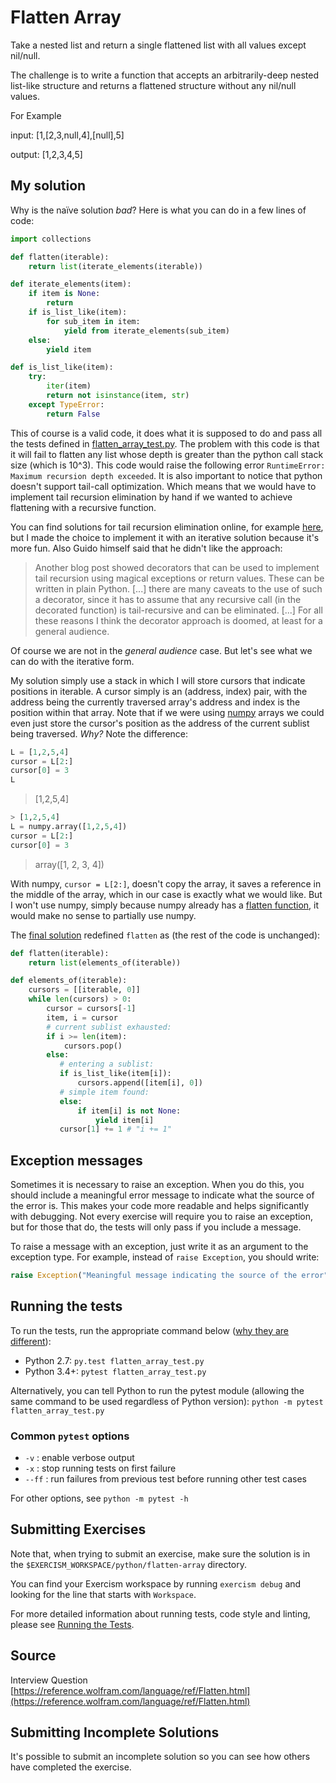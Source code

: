 # Flatten Array

Take a nested list and return a single flattened list with all values except nil/null.

The challenge is to write a function that accepts an arbitrarily-deep nested list-like structure and returns a flattened structure without any nil/null values.

For Example

input: [1,[2,3,null,4],[null],5]

output: [1,2,3,4,5]

## My solution

Why is the naïve solution _bad_? Here is what you can do in a few lines of code:
```python
import collections

def flatten(iterable):
    return list(iterate_elements(iterable))

def iterate_elements(item):
    if item is None:
        return
    if is_list_like(item):
        for sub_item in item:
            yield from iterate_elements(sub_item)
    else:
        yield item

def is_list_like(item):
    try:
        iter(item)
        return not isinstance(item, str)
    except TypeError:
        return False
```

This of course is a valid code, it does what it is supposed to do and pass all
the tests defined in [flatten_array_test.py](flatten_array_test.py). The problem
with this code is that it will fail to flatten any list whose depth is greater than
the python call stack size (which is 10^3). This code would raise the following
error `RuntimeError: Maximum recursion depth exceeded`. It is also important to notice that
python doesn't support tail-call optimization. Which means that we would have to
implement tail recursion elimination by hand if we wanted to achieve flattening
with a recursive function.

You can find solutions for tail recursion elimination online, for example
[here](), but I made the choice to implement it with an iterative solution because
it's more fun. Also Guido himself said that he didn't like the approach:
> Another blog post showed decorators that can be used to implement tail recursion using magical exceptions or return values. These can be written in plain Python. [...]
> there are many caveats to the use of such a decorator, since it has to assume that any recursive call (in the decorated function) is tail-recursive and can be eliminated. [...]
> For all these reasons I think the decorator approach is doomed, at least for a general audience.

Of course we are not in the _general audience_ case. But let's see what we can do
with the iterative form.

My solution simply use a stack in which I will store cursors that indicate positions in iterable.
A cursor simply is an (address, index) pair, with the address being the currently
traversed array's address and index is the position within that array. Note that if we were
using [numpy](http://www.numpy.org/) arrays we could even just store the cursor's position as the address of the
current sublist being traversed. _Why?_ Note the difference:
```python
L = [1,2,5,4]
cursor = L[2:]
cursor[0] = 3
L
```

> [1,2,5,4]

```python
> [1,2,5,4]
L = numpy.array([1,2,5,4])
cursor = L[2:]
cursor[0] = 3
```
> array([1, 2, 3, 4])

With numpy, `cursor = L[2:]`, doesn't copy the array, it saves a reference in the
middle of the array, which in our case is exactly what we would like. But I won't
use numpy, simply because numpy already has a [flatten function](https://docs.scipy.org/doc/numpy-1.14.0/reference/generated/numpy.ndarray.flatten.html),
it would make no sense to partially use numpy.

The [final solution](flatten_array.py) redefined `flatten` as (the rest of the code is unchanged):
```python
def flatten(iterable):
    return list(elements_of(iterable))

def elements_of(iterable):
    cursors = [[iterable, 0]]
    while len(cursors) > 0:
        cursor = cursors[-1]
        item, i = cursor
        # current sublist exhausted:
        if i >= len(item):
            cursors.pop()
        else:
           # entering a sublist:
           if is_list_like(item[i]):
               cursors.append([item[i], 0])
           # simple item found:
           else:
               if item[i] is not None:
                   yield item[i]
           cursor[1] += 1 # "i += 1"
```

## Exception messages

Sometimes it is necessary to raise an exception. When you do this, you should include a meaningful error message to
indicate what the source of the error is. This makes your code more readable and helps significantly with debugging. Not
every exercise will require you to raise an exception, but for those that do, the tests will only pass if you include
a message.

To raise a message with an exception, just write it as an argument to the exception type. For example, instead of
`raise Exception`, you should write:

```python
raise Exception("Meaningful message indicating the source of the error")
```

## Running the tests

To run the tests, run the appropriate command below ([why they are different](https://github.com/pytest-dev/pytest/issues/1629#issue-161422224)):

- Python 2.7: `py.test flatten_array_test.py`
- Python 3.4+: `pytest flatten_array_test.py`

Alternatively, you can tell Python to run the pytest module (allowing the same command to be used regardless of Python version):
`python -m pytest flatten_array_test.py`

### Common `pytest` options

- `-v` : enable verbose output
- `-x` : stop running tests on first failure
- `--ff` : run failures from previous test before running other test cases

For other options, see `python -m pytest -h`

## Submitting Exercises

Note that, when trying to submit an exercise, make sure the solution is in the `$EXERCISM_WORKSPACE/python/flatten-array` directory.

You can find your Exercism workspace by running `exercism debug` and looking for the line that starts with `Workspace`.

For more detailed information about running tests, code style and linting,
please see [Running the Tests](http://exercism.io/tracks/python/tests).

## Source

Interview Question [https://reference.wolfram.com/language/ref/Flatten.html](https://reference.wolfram.com/language/ref/Flatten.html)

## Submitting Incomplete Solutions

It's possible to submit an incomplete solution so you can see how others have completed the exercise.
